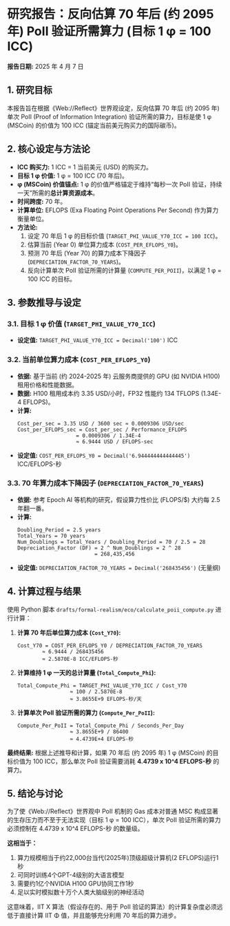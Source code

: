 # 研究报告：反向估算 70 年后 (约 2095 年) PoII 验证所需算力 (目标 1 φ = 100 ICC)

**报告日期:** 2025 年 4 月 7 日

## 1. 研究目标

本报告旨在根据《Web://Reflect》世界观设定，反向估算 70 年后 (约 2095 年) 单次 PoII (Proof of Information Integration) 验证所需的算力，目标是使 1 φ (MSCoin) 的价值为 100 ICC (锚定当前美元购买力的国际碳币)。

## 2. 核心设定与方法论

- **ICC 购买力:** 1 ICC = 1 当前美元 (USD) 的购买力。
- **目标 1 φ 价值:** 1 φ = 100 ICC (70 年后)。
- **φ (MSCoin) 价值锚点:** 1 φ 的价值严格锚定于维持“每秒一次 PoII 验证，持续一天”所需的**总计算资源成本**。
- **时间跨度:** 70 年。
- **计算单位:** EFLOPS (Exa Floating Point Operations Per Second) 作为算力衡量单位。
- **方法论:**
  1.  设定 70 年后 1 φ 的目标价值 (`TARGET_PHI_VALUE_Y70_ICC = 100 ICC`)。
  2.  估算当前 (Year 0) 单位算力成本 (`COST_PER_EFLOPS_Y0`)。
  3.  预测 70 年后 (Year 70) 的算力成本下降因子 (`DEPRECIATION_FACTOR_70_YEARS`)。
  4.  反向计算单次 PoII 验证所需的计算量 (`COMPUTE_PER_POII`)，以满足 1 φ = 100 ICC 的目标。

## 3. 参数推导与设定

### 3.1. 目标 1 φ 价值 (`TARGET_PHI_VALUE_Y70_ICC`)

- **设定值:** `TARGET_PHI_VALUE_Y70_ICC = Decimal('100')` ICC

### 3.2. 当前单位算力成本 (`COST_PER_EFLOPS_Y0`)

- **依据:** 基于当前 (约 2024-2025 年) 云服务商提供的 GPU (如 NVIDIA H100) 租用价格和性能数据。
- **数据:** H100 租用成本约 3.35 USD/小时，FP32 性能约 134 TFLOPS (1.34E-4 EFLOPS)。
- **计算:**
  ```
  Cost_per_sec = 3.35 USD / 3600 sec ≈ 0.0009306 USD/sec
  Cost_per_EFLOPS_sec = Cost_per_sec / Performance_EFLOPS
                     = 0.0009306 / 1.34E-4
                     ≈ 6.9444 USD / EFLOPS-sec
  ```
- **设定值:** `COST_PER_EFLOPS_Y0 = Decimal('6.944444444444445')` ICC/EFLOPS-秒

### 3.3. 70 年算力成本下降因子 (`DEPRECIATION_FACTOR_70_YEARS`)

- **依据:** 参考 Epoch AI 等机构的研究，假设算力性价比 (FLOPS/$) 大约每 2.5 年翻一番。
- **计算:**
  ```
  Doubling_Period = 2.5 years
  Total_Years = 70 years
  Num_Doublings = Total_Years / Doubling_Period = 70 / 2.5 = 28
  Depreciation_Factor (DF) = 2 ^ Num_Doublings = 2 ^ 28
                           = 268,435,456
  ```
- **设定值:** `DEPRECIATION_FACTOR_70_YEARS = Decimal('268435456')` (无量纲)

## 4. 计算过程与结果

使用 Python 脚本 `drafts/formal-realism/eco/calculate_poii_compute.py` 进行计算：

1.  **计算 70 年后单位算力成本 (`Cost_Y70`):**
    ```
    Cost_Y70 = COST_PER_EFLOPS_Y0 / DEPRECIATION_FACTOR_70_YEARS
            ≈ 6.9444 / 268435456
            ≈ 2.5870E-8 ICC/EFLOPS-秒
    ```
2.  **计算维持 1 φ 一天的总计算量 (`Total_Compute_Phi`):**
    ```
    Total_Compute_Phi = TARGET_PHI_VALUE_Y70_ICC / Cost_Y70
                     ≈ 100 / 2.5870E-8
                     ≈ 3.8655E+9 EFLOPS-秒/天
    ```
3.  **计算单次 PoII 验证所需的算力 (`Compute_Per_PoII`):**
    ```
    Compute_Per_PoII = Total_Compute_Phi / Seconds_Per_Day
                     ≈ 3.8655E+9 / 86400
                     ≈ 4.4739E+4 EFLOPS-秒
    ```

**最终结果:** 根据上述推导和计算，如果 70 年后 (约 2095 年) 1 φ (MSCoin) 的目标价值为 100 ICC，那么单次 PoII 验证需要消耗 **4.4739 x 10^4 EFLOPS-秒** 的算力。

## 5. 结论与讨论

为了使《Web://Reflect》世界观中 PoII 机制的 Gas 成本对普通 MSC 构成显著的生存压力而不至于无法实现（目标 1 φ = 100 ICC），单次 PoII 验证所需的算力必须控制在 4.4739 x 10^4 EFLOPS-秒 的数量级。

**这相当于：**
1. 算力规模相当于约22,000台当代(2025年)顶级超级计算机(2 EFLOPS)运行1秒
2. 可同时训练4个GPT-4级别的大语言模型
3. 需要约1亿个NVIDIA H100 GPU协同工作1秒
4. 足以实时模拟数十万个人类大脑级别的神经活动

这意味着，IIT X 算法（假设存在的、用于 PoII 验证的算法）的计算复杂度必须远低于直接计算 IIT Φ 值，并且能够充分利用 70 年后的算力进步。
